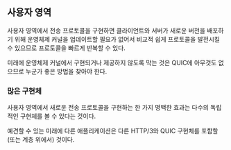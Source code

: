 <!--
## User-space

Implementing a transport protocol in user-space helps enable quick
iteration of the protocol, as it is comparatively easy to evolve the
protocol without necessitating that clients and servers update their
operating system kernel to deploy new versions.

Nothing inherent in QUIC prevents it from being implemented and offered
by operating system kernels in the future, should someone find that a
good idea.

### Many implementations

One obvious effect of implementing a new transport protocol in
user-space is that we can expect to see many independent implementations.

Different applications are likely to include (or layer atop) different
HTTP/3 and QUIC implementations for the foreseeable future.
-->

## 사용자 영역

사용자 영역에서 전송 프로토콜을 구현하면 클라이언트와 서버가 새로운 버전을 배포하기 위해 운영체제 커널을
업데이트할 필요가 없어서 비교적 쉽게 프로토콜을 발전시킬 수 있으므로 프로토콜을 빠르게 반복할 수 있다.

미래에 운영체제 커널에서 구현되거나 제공하지 않도록 막는 것은 QUIC에 아무것도 없으므로
누군가 좋은 방법을 찾아야 한다.

### 많은 구현체

사용자 영역에서 새로운 전송 프로토콜을 구현하는 한 가지 명백한 효과는
다수의 독립적인 구현체를 볼 수 있다는 것이다.

예견할 수 있는 미래에 다른 애플리케이션은
다른 HTTP/3와 QUIC 구현체를 포함할(또는 계층 위에서) 것이다.
